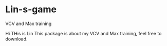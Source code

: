 # Lin-s-game
VCV and Max training 

Hi THis is Lin
This package is about my VCV and Max training, feel free to download.
